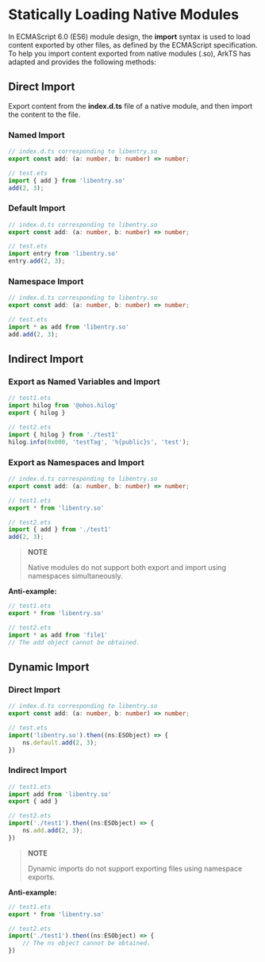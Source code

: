 # Statically Loading Native Modules

In ECMAScript 6.0 (ES6) module design, the **import** syntax is used to load content exported by other files, as defined by the ECMAScript specification. To help you import content exported from native modules (.so), ArkTS has adapted and provides the following methods:

## Direct Import
Export content from the **index.d.ts** file of a native module, and then import the content to the file.

### Named Import
```ts
// index.d.ts corresponding to libentry.so
export const add: (a: number, b: number) => number;
```
```ts
// test.ets
import { add } from 'libentry.so'
add(2, 3);
```

### Default Import
```ts
// index.d.ts corresponding to libentry.so
export const add: (a: number, b: number) => number;
```
```ts
// test.ets
import entry from 'libentry.so'
entry.add(2, 3);
```

### Namespace Import
```ts
// index.d.ts corresponding to libentry.so
export const add: (a: number, b: number) => number;
```
```ts
// test.ets
import * as add from 'libentry.so'
add.add(2, 3);
```

## Indirect Import

### Export as Named Variables and Import
```ts
// test1.ets
import hilog from '@ohos.hilog'
export { hilog }
```
```ts
// test2.ets
import { hilog } from './test1'
hilog.info(0x000, 'testTag', '%{public}s', 'test');
```

### Export as Namespaces and Import
```ts
// index.d.ts corresponding to libentry.so
export const add: (a: number, b: number) => number;
```
```ts
// test1.ets
export * from 'libentry.so'
```
```ts
// test2.ets
import { add } from './test1'
add(2, 3);
```
> **NOTE**
> 
> Native modules do not support both export and import using namespaces simultaneously.

**Anti-example:**
```ts
// test1.ets
export * from 'libentry.so'
```
```ts
// test2.ets
import * as add from 'file1'
// The add object cannot be obtained.
```

## Dynamic Import

### Direct Import
```ts
// index.d.ts corresponding to libentry.so
export const add: (a: number, b: number) => number;
```
```ts
// test.ets
import('libentry.so').then((ns:ESObject) => {
    ns.default.add(2, 3);
})
```
### Indirect Import
```ts
// test1.ets
import add from 'libentry.so'
export { add }

// test2.ets
import('./test1').then((ns:ESObject) => {
    ns.add.add(2, 3);
})
```

> **NOTE**
> 
> Dynamic imports do not support exporting files using namespace exports.

**Anti-example:**
```ts
// test1.ets
export * from 'libentry.so'
```
```ts
// test2.ets
import('./test1').then((ns:ESObject) => {
    // The ns object cannot be obtained.
})
```
